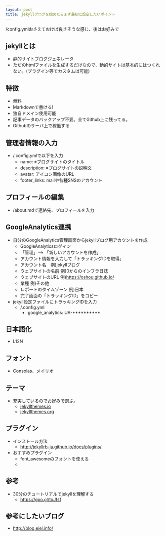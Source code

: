 ```yaml
---
layout: post
title: jekyllブログを始めたらまず最初に設定したいポイント
---
```

/config.ymlおさえておけば良さそうな感じ、後はお好みで

## jekyllとは
- 静的サイトブログジェネレータ
- ただのhtmlファイルを生成するだけなので、動的サイトは基本的にはつくれない。(プラグイン等でカスタムは可能)

## 特徴
- 無料
- Markdownで書ける!
- 独自ドメイン使用可能
- 記事データのバックアップ不要。全てGithub上に残ってる。
- Githubのサーバ上で稼働する

## 管理者情報の入力
- /.config.ymlで以下を入力
  - name: ※ブログサイトのタイトル
  - description: ※ブログサイトの説明文
  - avatar: アイコン画像のURL
  - footer_links: mailや各種SNSのアカウント

## プロフィールの編集
- /about.mdで連絡先、プロフィールを入力

## GoogleAnalytics連携
- 自分のGoogleAnalytics管理画面からjekyllブログ用アカウントを作成
  - GoogleAnalyticsログイン
  - 「管理」--> 「新しいアカウントを作成」
  -  アカウント情報を入力して「トラッキングIDを取得」
    - アカウント名　例)jekyllブログ
    - ウェブサイトの名前 例)0からのインフラ日誌
    - ウェブサイトのURL 例)https://oshou.github.io/
    - 業種 例)その他
    - レポートのタイムゾーン 例)日本
  - 完了画面の「トラッキングID」をコピー
- jekyll設定ファイルにトラッキングIDを入力
  - /.config.yml
    - google_analytics: UA-**********

## 日本語化
- L12N

## フォント
- Consolas、メイリオ

## テーマ
- 充実しているのでお好みで選ぶ。
  - [jekyllthemes.io](https://jekyllthemes.io)
  - [jekyllthemes.org](https://jekyllthemes.org)

## プラグイン
- インストール方法
  - http://jekyllrb-ja.github.io/docs/plugins/
- おすすめプラグイン
  - font_awesomeのフォントを使える
  -

## 参考
- 30分のチュートリアルでjekyllを理解する
  - https://goo.gl/toJfsf

## 参考にしたいブログ
- http://blog.eiel.info/
